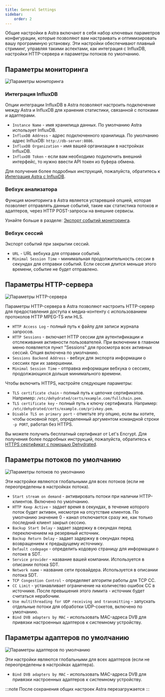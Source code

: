 ```yaml
---
title: General Settings
sidebar:
    order: 2
---
```


Общие настройки в Astra включают в себя набор ключевых параметров конфигурации, которые позволяют вам настраивать и оптимизировать вашу программную установку. Эти настройки обеспечивают плавный стриминг, управляя такими аспектами, как интеграция с InfluxDB, настройки HTTP-сервера и параметры потоков по умолчанию.

## Параметры мониторинга

![Параметры мониторинга](https://cdn.cesbo.com/help/astra/admin-guide/settings/general/monitoring.png)

### Интеграция InfluxDB

Опции интеграции InfluxDB в Astra позволяют настроить подключение между Astra и InfluxDB для хранения статистики, связанной с потоками и адаптерами.

- `Instance Name` - имя хранилища данных. По умолчанию Astra использует InfluxDB.
- `InfluxDB Address` - адрес подключенного хранилища. По умолчанию адрес InfluxDB: `http://db-server:8086`.
- `InfluxDB Organization` - имя вашей организации в настройках InfluxDB.
- `InfluxDB Token` - если вам необходимо подключить внешний интерфейс, то нужно ввести API токен из буфера обмена.

Для получения более подробных инструкций, пожалуйста, обратитесь к [Интеграция Astra с InfluxDB](/en/astra/monitoring/influxdb/).

### Вебхук анализатора

Функция мониторинга в Astra является устаревшей опцией, которая позволяет отправлять данные событий, такие как статистика потоков и адаптеров, через HTTP POST-запросы на внешние сервисы.

Узнайте больше в разделе: [Экспорт событий мониторинга](/en/astra/monitoring/export-monitoring-events/).

### Вебхук сессий

Экспорт событий при закрытии сессий.

- `URL` - URL вебхука для отправки событий.
- `Minimal Session Time` - минимальная продолжительность сессии в секундах для отправки событий. Если сессия длится меньше этого времени, событие не будет отправлено.

## Параметры HTTP-сервера

![Параметры HTTP-сервера](https://cdn.cesbo.com/help/astra/admin-guide/settings/general/http-server.png)

Параметры HTTP-сервера в Astra позволяют настроить HTTP-сервер для предоставления доступа к медиа-контенту с использованием протоколов HTTP MPEG-TS или HLS.

- `HTTP Access Log` - полный путь к файлу для записи журнала запросов.
- `HTTP Sessions` - включает HTTP сессии для аутентификации и отслеживания активности пользователей. При включении в главном меню появляется пункт "Sessions" для просмотра всех активных сессий. Опция включена по умолчанию.
- `Sessions Backend Address` - вебхук для экспорта информации о сессиях при их завершении.
- `Minimal Session Time` - отправка информации вебхука о сессиях, продолжающихся дольше минимального времени.

Чтобы включить HTTPS, настройте следующие параметры:

- `TLS certificate chain` - полный путь к цепочке сертификатов. Например: `/etc/dehydrated/certs/example.com/fullchain.pem`.
- `TLS certificate key` - полный путь к ключу сертификата. Например: `/etc/dehydrated/certs/example.com/privkey.pem`.
- `Disable TLS on primary port` - отметьте эту опцию, если вы хотите, чтобы основной порт, определенный аргументом командной строки `-p PORT`, работал без HTTPS.

Вы можете получить бесплатный сертификат от Let's Encrypt. Для получения более подробных инструкций, пожалуйста, обратитесь к [HTTPS сертификат с помощью Dehydrated](/en/articles/tools-and-utilities/dehydrated/).

## Параметры потоков по умолчанию

![Параметры потоков по умолчанию](https://cdn.cesbo.com/help/astra/admin-guide/settings/general/stream.png)

Эти настройки являются глобальными для всех потоков (если не переопределены в настройках потока).

- `Start stream on demand` - активировать потоки при наличии HTTP-клиентов. Включено по умолчанию.
- `HTTP Keep Active` - задает время в секундах, в течение которого поток будет активен, несмотря на отсутствие клиентов. По умолчанию значение 0 - канал отключается сразу же, как только последний клиент закрыл сессию.
- `Backup Start Delay` - задает задержку в секундах перед переключением на резервный источник.
- `Backup Return Delay` - задает задержку в секундах перед возвращением к предыдущему источнику.
- `Default codepage` - определить кодовую страницу для информации о потоке в SDT.
- `Service provider` - название вашей компании. Используется в описании потока SDT.
- `Network name` - название сети провайдера. Используется в описании потока SDT.
- `TCP Congestion Control` - определяет алгоритм работы для TCP CC.
- `CC Limit` - устанавливает ограничение на количество ошибок CC в источнике. После превышения этого лимита - источник будет считаться нерабочим.
- `Use multithreading for UDP receiving and transmitting` - запускать отдельные потоки для обработки UDP-сокетов, включено по умолчанию.
- `Bind DVB adapters by MAC` - использовать MAC-адреса DVB для привязки настроенных адаптеров к системному устройству.

## Параметры адаптеров по умолчанию

![Параметры адаптеров по умолчанию](https://cdn.cesbo.com/help/astra/admin-guide/settings/general/adapter.png)

Эти настройки являются глобальными для всех адаптеров (если не переопределены в настройках адаптера).

- `Bind DVB adapters by MAC` - использовать MAC-адреса DVB для привязки настроенных адаптеров к системному устройству.

:::note
После сохранения общих настроек Astra перезагружается
:::